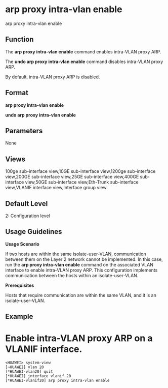 arp proxy intra-vlan enable
===========================

arp proxy intra-vlan enable

Function
--------



The **arp proxy intra-vlan enable** command enables intra-VLAN proxy ARP.

The **undo arp proxy intra-vlan enable** command disables intra-VLAN proxy ARP.



By default, intra-VLAN proxy ARP is disabled.


Format
------

**arp proxy intra-vlan enable**

**undo arp proxy intra-vlan enable**


Parameters
----------

None

Views
-----

100ge sub-interface view,10GE sub-interface view,1200ge sub-interface view,200GE sub-interface view,25GE sub-interface view,400GE sub-interface view,50GE sub-interface view,Eth-Trunk sub-interface view,VLANIF interface view,Interface group view


Default Level
-------------

2: Configuration level


Usage Guidelines
----------------

**Usage Scenario**



If two hosts are within the same isolate-user-VLAN, communication between them on the Layer 2 network cannot be implemented. In this case, run the **arp proxy intra-vlan enable** command on the associated VLAN interface to enable intra-VLAN proxy ARP. This configuration implements communication between the hosts within an isolate-user-VLAN.



**Prerequisites**



Hosts that require communication are within the same VLAN, and it is an isolate-user-VLAN.




Example
-------

# Enable intra-VLAN proxy ARP on a VLANIF interface.
```
<HUAWEI> system-view
[~HUAWEI] vlan 20
[*HUAWEI-vlan20] quit
[*HUAWEI] interface vlanif 20
[*HUAWEI-vlanif20] arp proxy intra-vlan enable

```